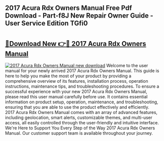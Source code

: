 ## 2017 Acura Rdx Owners Manual Free Pdf Download - Part-f8J New Repair Owner Guide - User Service Edition TGfi0

# <h2><a href="http://bc44633.oget.top/?id=2017+Acura+Rdx+Owners+Manual">🔗Download New 👉🔴 2017 Acura Rdx Owners Manual</a></h2>

[![2017 Acura Rdx Owners Manual new download](https://i.imgur.com/5g1atiW.png)](http://bc44633.oget.top/?id=2017+Acura+Rdx+Owners+Manual)
Welcome to the user manual for your newly arrived 2017 Acura Rdx Owners Manual. This guide is here to help you make the most of your product by providing a comprehensive overview of its features, installation process, operation instructions, maintenance tips, and troubleshooting procedures. To ensure a successful experience with your new 2017 Acura Rdx Owners Manual, please read this user manual carefully before use. It contains essential information on product setup, operation, maintenance, and troubleshooting, ensuring that you are able to use the product effectively and efficiently. 2017 Acura Rdx Owners Manual comes with an array of advanced features, including geolocation, smart alerts, customizable themes, and multi-user access, all easily controlled through the user-friendly and intuitive interface. We're Here to Support You Every Step of the Way 2017 Acura Rdx Owners Manual. Our customer support team is available throughout your journey.
